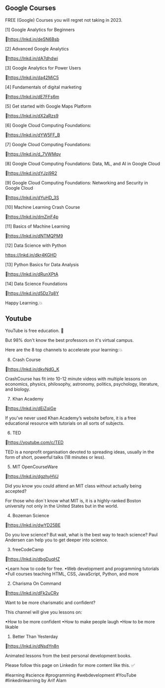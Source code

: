 
## Google Courses

FREE (Google) Courses you will regret not taking in 2023.


[1] Google Analytics for Beginners

🔗https://lnkd.in/deSN6Bsb

[2] Advanced Google Analytics

🔗https://lnkd.in/dA7dhdwi

[3] Google Analytics for Power Users

🔗https://lnkd.in/da42MiC5

[4] Fundamentals of digital marketing

🔗https://lnkd.in/dE7FFs6m

[5] Get started with Google Maps Platform

🔗https://lnkd.in/dX2aRzs9

[6] Google Cloud Computing Foundations:

🔗https://lnkd.in/dYW5FF_B

[7] Google Cloud Computing Foundations:

🔗https://lnkd.in/d_7VWMqv

[8] Google Cloud Computing Foundations: Data, ML, and AI in Google Cloud

🔗https://lnkd.in/dYJzj9R2

[9] Google Cloud Computing Foundations: Networking and Security in Google Cloud

🔗https://lnkd.in/dYuHD_3S

[10] Machine Learning Crash Course

🔗https://lnkd.in/dmZinF4p

[11] Basics of Machine Learning

🔗https://lnkd.in/dNTMQPM9

[12] Data Science with Python

https://lnkd.in/dkr4KGHD

[13] Python Basics for Data Analysis

🔗https://lnkd.in/dRunXPtA

[14] Data Science Foundations

🔗https://lnkd.in/d5Dz7q8Y

Happy Learning.💥

## Youtube

YouTube is free education. 🤯

But 98% don't know the best professors on it's virtual campus.

Here are the 8 top channels to accelerate your learning:💥

8. Crash Course

📍https://lnkd.in/dkvNdG_K

CrashCourse has fit into 10-12 minute videos with multiple lessons on economics, physics, philosophy, astronomy, politics, psychology, literature, and biology.


7. Khan Academy

📍https://lnkd.in/dEiZqiGe

If you’ve never used Khan Academy’s website before, it is a free educational resource with tutorials on all sorts of subjects.

6. TED

📍https://youtube.com/c/TED

TED is a nonprofit organisation devoted to spreading ideas, usually in the form of short, powerful talks (18 minutes or less).


5. MIT OpenCourseWare

📍https://lnkd.in/dgzhyHVJ

Did you know you could attend an MIT class without actually being accepted?

For those who don´t know what MIT is, it is a highly-ranked Boston university not only in the United States but in the world.


4. Bozeman Science

📍https://lnkd.in/dwYD25BE

Do you love science? But wait, what is the best way to teach science? Paul Andersen can help you to get deeper into science.

3. freeCodeCamp

📍https://lnkd.in/dbgDuqHZ

•Learn how to code for free.
•Web development and programming tutorials
•Full courses teaching HTML, CSS, JavaScript, Python, and more

2. Charisma On Command

📍https://lnkd.in/dFk2uCRy

Want to be more charismatic and confident?

This channel will give you lessons on:

•How to be more confident
•How to make people laugh
•How to be more likable


1. Better Than Yesterday

📍https://lnkd.in/dNsdYn8n

Animated lessons from the best personal development books.

Please follow this page on Linkedin for more content like this. ✅

#learning #science #programming #webdevelopment #YouTube #linkedinlearning by Arif Alam

